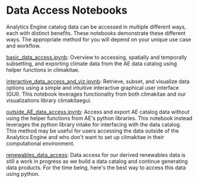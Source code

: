 Data Access Notebooks
=====================

Analytics Engine catalog data can be accessed in multiple different ways, each with distinct benefits. These notebooks demonstrate these different ways. The appropriate method for you will depend on your unique use case and workflow.

[basic_data_access.ipynb](basic_data_access.ipynb): Overview to accessing, spatially and temporally subsetting, and exporting climate data from the AE data catalog using helper functions in climakitae.

[interactive_data_access_and_viz.ipynb](interactive_data_access_and_viz.ipynb): Retrieve, subset, and visualize data options using a simple and intuitive interactive graphical user interface (GUI). This notebook leverages functionality from both climakitae and our visualizations library climakitaegui.

[outside_AE_data_access.ipynb](outside_AE_data_access.ipynb): Access and export AE catalog data without using the helper functions from AE's python libraries. This notebook instead leverages the python library intake for interfacing with the data catalog. This method may be useful for users accessing the data outside of the Analytics Engine and who don't want to set up climakitae in their computational environment.

[renewables_data_access](renewables_data_access.ipynb): Data access for our derived renewables data is still a work in progress as we build a data catalog and continue generating data products. For the time being, here's the best way to access this data using python.

